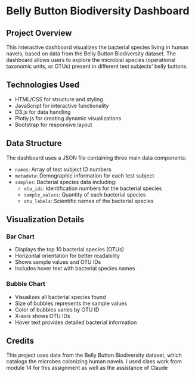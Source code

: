 # Belly Button Biodiversity Dashboard

## Project Overview
This interactive dashboard visualizes the bacterial species living in human navels, based on data from the Belly Button Biodiversity dataset. The dashboard allows users to explore the microbial species (operational taxonomic units, or OTUs) present in different test subjects' belly buttons.

## Technologies Used
- HTML/CSS for structure and styling
- JavaScript for interactive functionality
- D3.js for data handling
- Plotly.js for creating dynamic visualizations
- Bootstrap for responsive layout

## Data Structure
The dashboard uses a JSON file containing three main data components:
- `names`: Array of test subject ID numbers
- `metadata`: Demographic information for each test subject
- `samples`: Bacterial species data including:
  - `otu_ids`: Identification numbers for the bacterial species
  - `sample_values`: Quantity of each bacterial species
  - `otu_labels`: Scientific names of the bacterial species

## Visualization Details
### Bar Chart
- Displays the top 10 bacterial species (OTUs)
- Horizontal orientation for better readability
- Shows sample values and OTU IDs
- Includes hover text with bacterial species names

### Bubble Chart
- Visualizes all bacterial species found
- Size of bubbles represents the sample values
- Color of bubbles varies by OTU ID
- X-axis shows OTU IDs
- Hover text provides detailed bacterial information

## Credits
This project uses data from the Belly Button Biodiversity dataset, which catalogs the microbes colonizing human navels.
I used class work from module 14 for this assignment as well as the assistance of Claude